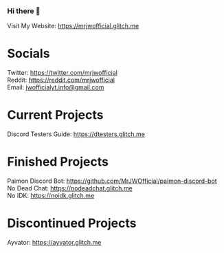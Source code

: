 ### Hi there 👋

Visit My Website: https://mrjwofficial.glitch.me

# Socials 
Twitter: https://twitter.com/mrjwofficial <br />
Reddit: https://reddit.com/mrjwofficial <br />
Email: jwofficialyt.info@gmail.com

# Current Projects
Discord Testers Guide: https://dtesters.glitch.me <br />

# Finished Projects
Paimon Discord Bot: https://github.com/MrJWOfficial/paimon-discord-bot <br />
No Dead Chat: https://nodeadchat.glitch.me <br />
No IDK: https://noidk.glitch.me

# Discontinued Projects
Ayvator: https://ayvator.glitch.me
